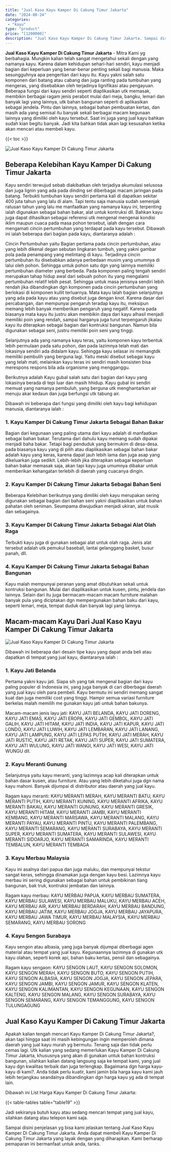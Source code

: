 ```yaml
---
title: "Jual Kaso Kayu Kamper Di Cakung Timur Jakarta"
date: "2024-08-24"
categories:
 - "kayu"
type: "product"
price: "[1200000]"
description: "Jual Kaso Kayu Kamper Di Cakung Timur Jakarta. Sampai disini penjelasan yg bisa kami jelaskan tentang Jual Kaso Kayu Kamper Di Cakung Timur Jakarta. Anda dap..."
---
```


**Jual Kaso Kayu Kamper Di Cakung Timur Jakarta** - Mitra Kami yg berbahagia. Mungkin kalian telah sangat mengetahui sekali dengan yang namanya kayu. Karena dalam kehidupan sehari-hari sendiri, kayu menjadi bagian dari keperluan yang benar-benar penting sekali bagi manusia. Maka sesungguhnya apa pengertian dari kayu itu. Kayu yakni salah satu komponen dari batang atau cabang dan juga ranting pada tumbuhan yang mengeras, yang disebabkan oleh terjadinya lignifikasi atau pengayuan. Beberapa fungsi dari kayu sendiri seperti diaplikasikan utk memasak, membikin berbagai ragam jenis perabot mulai dari meja, bangku, lemari dan banyak lagi yang lainnya, utk bahan bangunan seperti di aplikasikan sebagai jendela. Pintu dan lainnya, sebagai bahan pembuatan kertas, dan masih ada yang semisal itu banyak sekali berbagai macam kegunaan lainnya yang dimiliki oleh kayu tersebut. Saat ini juga yang jual kayu bahkan sudah kian begitu banyak. Jadi kita bahkan tidak akan lagi kesusahan ketika akan mencari atau membeli kayu.

{{< toc >}}

![Jual Kaso Kayu Kamper Di Cakung Timur Jakarta](/images/kayu/kayu-1.jpg)

## Beberapa Kelebihan Kayu Kamper Di Cakung Timur Jakarta

Kayu sendiri terwujud sebab diakibatkan oleh terjadiya akumulasi selusosa dan juga lignin yang ada pada dinding sel diberbagai macam jaringan pada batang. Terbukti tumbuhan kayu sendiri pertama kali di dapatkan sekitar 400 juta tahun yang lalu di alam. Tapi tentu saja manusia sudah semenjak ratusan tahun yang lalu me manfaatkan yang namanya kayu ini, terpenting ialah digunakan sebagai bahan bakar, alat untuk kontruksi dll. Bahkan kayu juga dapat dihasilkan sebagai referensi utk mengenal mengenai kondisi iklim maupun cuaca pada masa pohon tersebut, ialah dengan cara mengamati cincin pertumbuhan yang terdapat pada kayu tersebut. Dibawah ini ialah beberapa dari bagian pada kayu, diantaranya adalah :

Cincin Pertumbuhan yaitu Bagian pertama pada cincin pertumbuhan, atau yang lebih dikenal degan sebutan lingkaran tumbuh, yang yakni gambar pola pada penampang yang melintang di kayu. Terjadinya cincin pertumbuhan itu disebabkan adanya perbedaan musim yang umumnya di lalui oleh pohon. Sehingga untuk pohon satu dgn yang lainnya memiliki pertumbuhan diameter yang berbeda. Pada komponen paling tengah sendiri merupakan tahap hidup awal dari sebuah pohon itu yang mengalami pertumbuhan relatif lebih pesat. Sehingga untuk masa jenisnya sendiri lebih rendah jika dibandingkan dgn komponen pada cincin pertumbuhan yang berlokasi di komponen kullit terluarnya. Mata kayu Ialah bagian selanjutnya yang ada pada kayu atau yang disebut juga dengan knot. Karena dasar dari percabangan, dan mempunyai pengaruh teradap kayu itu, meksipun memang lebih banyak memberikan pengaruh yang negatif. Karena pada biasanya mata kayu itu justru akan membikin daya dari kayu alhasil menjadi memiliki poin yang rendah, sampai harganya juga turut terpengaruh jikalau kayu itu diterapkan sebagai bagian dari kontruksi bangunan. Namun bila digunakan sebagai seni, justru memiliki poin seni yang tinggi.

Selanjutnya ada yang namanya kayu teras, yaitu komponen kayu terbentuk lebih permulaan pada satu pohon, dan pada lazimnya telah mati dan lokasinya sendiri ada didalam kayu. Sehingga kayu selasar ini memangtdk memiliki pembulih yang berguna lagi. Yaitu meski disebut sebagai kayu yang telah mati, melainkan kayu teras ini sendiri masih konsisten bisa merespons respons bila ada organisme yang mengganggu.

Berikutnya adalah Kayu gubal salah satu dari bagian dari kayu yang lokasinya berada di tepi luar dan masih hhidup. Kayu gubal ini sendiri memuat yang namanya pembuluh, yang berguna utk menghantarkan air menuju akar kedaun dan juga berfungsi utk tabung air.

Dibawah ini beberapa dari fungsi yang dimiliki oleh kayu bagi kehidupan manusia, diantaranya ialah :

### 1\. Kayu Kamper Di Cakung Timur Jakarta Sebagai Bahan Bakar

Bagian dari kegunaan yang paling utama dari kayu adalah di manfaatkan sebagai bahan bakar. Terutama dari dahulu kayu memang sudah dipakai menjadi baha bakar. Tetapi bagi penduduk yang bermukim di desa-desa. pada biasanya kayu yang di pilih atau diaplikasikan sebagai bahan bakar adalah kayu yang keras, karena dapat jauh lebih lama dan juga asap yang dikeluarkan juga sedikit. Lebih-lebih jika diterapkan sebagai keperluan bahan bakar memasak saja, akan tapi kayu juga umumnya dibakar untuk memberikan kehangatan terlebih di daerah yang cuacanya dingin.

### 2\. Kayu Kamper Di Cakung Timur Jakarta Sebagai Bahan Seni

Beberapa Kelebihan berikutnya yang dimiliki oleh kayu merupakan sering digunakan sebagai bagian dari bahan seni yakni diaplikasikan untuk bahan pahatan oleh seniman. Seumpama diwujudkan menjadi ukiran, alat musik dan sebagainya.

### 3\. Kayu Kamper Di Cakung Timur Jakarta Sebagai Alat Olah Raga

Terbukti kayu juga di gunakan sebagai alat untuk olah raga. Jenis alat tersebut adalah utk pemukul baseball, lantai gelanggang basket, busur panah, dll.

### 4\. Kayu Kamper Di Cakung Timur Jakarta Sebagai Bahan Bangunan

Kayu malah mempunyai peranan yang amat dibutuhkan sekali untuk kontruksi bangunan. Mulai dari diaplikasikan untuk kusen, pintu, jendela dan lainnya. Selain dari itu juga bermacam-macam macam furniture malahan banyak pula yang diciptakan dgn mempergunakan bahan baku dari kayu, seperti lemari, meja, tempat duduk dan banyak lagi yang lainnya.

## Macam-macam Kayu Dari Jual Kaso Kayu Kamper Di Cakung Timur Jakarta

![Jual Kaso Kayu Kamper Di Cakung Timur Jakarta](/images/kayu/kayu20.jpg)

Dibawah ini beberapa dari desain tipe kayu yang dapat anda beli atau dapatkan di tempat yang jual kayu, diantaranya ialah :

### 1\. Kayu Jati Belanda

Pertama yakni kayu jati. Siapa sih yang tak mengenal bagian dari kayu paling populer di Indonesia ini, yang juga banyak di cari diberbagai daerah yang jual kayu oleh para pembeli. Kayu bermutu ini sendiri memang sangat kuat dan juga memiliki cost yang tinggi. Hampir semua variasi furniture berkelas malah memilih me gunakan kayu jati untuk bahan bakunya.

Macam-macam jenis layu jati: KAYU JATI BELANDA, KAYU JATI DORENG, KAYU JATI EMAS, KAYU JATI EROPA, KAYU JATI GEMBOL, KAYU JATI GALIH, KAYU JATI HITAM, KAYU JATI INDIA, KAYU JATI KAPUR, KAYU JATI LONDO, KAYU JATI LUWIH, KAYU JATI LEMBARAN, KAYU JATI LANANG, KAYU JATI LAMPUNG, KAYU JATI LEPAS PUTIH, KAYU JATI MERAH, KAYU JATI RUSTIC, KAYU JATI RETAK, KAYU JATI SUPER, KAYU JATI SUMATERA, KAYU JATI WULUNG, KAYU JATI WANGI, KAYU JATI WESI, KAYU JATI WUNGU dll.

### 2\. Kayu Meranti Gunung

Selanjutnya yaitu kayu meranti, yang lazimnya acap kali diterapkan untuk bahan dasar kusen, atau furniture. Atau yang lebih diketahui juga dgn nama kayu mahoni. Banyak dijumpai di distributor atau daerah yang jual kayu.

Ragam kayu meranti: KAYU MERANTI MERAH, KAYU MERANTI BATU, KAYU MERANTI PUTIH, KAYU MERANTI KUNING, KAYU MERANTI AFRIKA, KAYU MERANTI BAKAU, KAYU MERANTI GUNUNG, KAYU MERANTI GRESIK, KAYU MERANTI HITAM, KAYU MERANTI JAMBI, KAYU MERANTI KEMBANG, KAYU MERANTI MARSAWA, KAYU MERANTI MALANG, KAYU MERANTI PAYAU, KAYU MERANTI PINTU, KAYU MERANTI PALEMBANG, KAYU MERANTI SEMARANG, KAYU MERANTI SURABAYA, KAYU MERANTI SUPER, KAYU MERANTI SUMATERA, KAYU MERANTI SULAWESI, KAYU MERANTI SIDOARJO, KAYU MERANTI SAMARINDA, KAYU MERANTI TEMBALUN, KAYU MERANTI TEMBAGA

### 3\. Kayu Merbau Malaysia

Kayu ini asalnya dari papua dan juga maluku, dan mempunyai tekstur sangat keras, sehingga dinamakan juga dengan kayu besi. Lazimnya kayu merbau ini sering digunakan sebagai bahan untuk pembikinan tiang bangunan, bak truk, kontruksi jembatan dan lainnya.

Ragam kayu merbau: KAYU MERBAU PAPUA, KAYU MERBAU SUMATERA, KAYU MERBAU SULAWESI, KAYU MERBAU MALUKU, KAYU MERBAU ACEH, KAYU MERBAU AIR, KAYU MERBAU BERDARAH, KAYU MERBAU BANDUNG, KAYU MERBAU JATIM, KAYU MERBAU JOGJA, KAYU MERBAU JAYAPURA, KAYU MERBAU JAWA TIMUR, KAYU MERBAU MALAYSIA, KAYU MERBAU SEMARANG, KAYU MERBAU SORONG

### 4\. Kayu Sengon Surabaya

Kayu sengon atau albasia, yang juga banyak dijumpai diberbagai agen material atau tempat yang jual kayu. Kegunaannya lazimnya di gunakan utk kayu olahan, seperti korek api, bahan baku kertas, pensil dan sebagainya.

Ragam kayu sengaon: KAYU SENGON LAUT, KAYU SENGON SOLOMON, KAYU SENGON MERAH, KAYU SENGON BUTO, KAYU SENGON PUTIH, KAYU SENGON ALBASIA, KAYU SENGON JOGJA, KAYU SENGON JEPARA, KAYU SENGON JAMBI, KAYU SENGON JAMUR, KAYU SENGON KLATEN, KAYU SENGON KALIMANTAN, KAYU SENGON KEGUNAAN, KAYU SENGON KALTENG, KAYU SENGON MALANG, KAYU SENGON SURABAYA, KAYU SENGON SEMARANG, KAYU SENGON TEMANGGUNG, KAYU SENGON TULUNGAGUNG

## Jual Kaso Kayu Kamper Di Cakung Timur Jakarta

Apakah kalian tengah mencari Kayu Kamper Di Cakung Timur Jakarta?, akan tapi hingga saat ini masih kebingungan ingin memperoleh dimana daerah yang jual kayu murah yg bermutu. Tenang saja dan tidak perlu cemas lagi. Utk kalian yang sedang memerlukan Kayu Kamper Di Cakung Timur Jakarta, khususnya yang akan di gunakan untuk bahan kontruksi bangunan, silahkan kalian datang langsung saja ke tempat kami, yang jual kayu dgn kwalitas terbaik dan juga terlengkap. Bagaimana dgn harga kayu-kayu di kami?. Anda tidak perlu kuatir, kami jamin bila harga kayu kami jauh lebih terjangkau seandainya dibandingkan dgn harga kayu yg ada di tempat lain.

Dibawah ini List Harga Kayu Kamper Di Cakung Timur Jakarta:

{{< table-tables table="table19" >}}

Jadi sekiranya butuh kayu atau sedang mencari tempat yang jual kayu, silahkan datang atau telepon kami saja.

Sampai disini penjelasan yg bisa kami jelaskan tentang Jual Kaso Kayu Kamper Di Cakung Timur Jakarta. Anda dapat membeli Kayu Kamper Di Cakung Timur Jakarta yang layak dengan yang diharapkan. Kami berharap pemaparan ini bermanfaat untuk anda, tanks.
